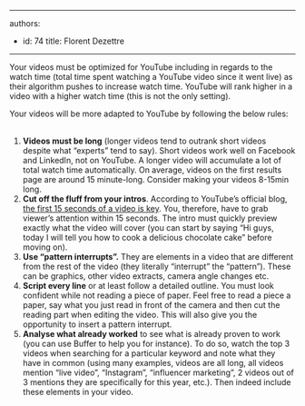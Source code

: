 

---
authors:
  - id: 74
    title: Florent Dezettre
---




<span class='intro'> <p>Your videos must be optimized for YouTube including in regards to the watch time (total time spent watching a YouTube video since it went live) as their algorithm pushes to increase watch time. YouTube will rank higher in a video with a higher watch time (this is not the only setting).</p> </span>

<p>Your videos will be more adapted to YouTube by following the below rules&#58;<br>&#160;<br></p><ol><li><strong>Videos must be long</strong> (longer videos tend to outrank short videos despite what “experts” tend to say). Short videos work well on Facebook and LinkedIn, not on YouTube. A longer video will accumulate a lot of total watch time automatically. On average, videos on the first results page are around 15 minute-long. Consider making your videos 8-15min long.</li><li><strong>Cut off the fluff from your intros</strong>. According to YouTube’s official blog, <a href="https&#58;//youtube.googleblog.com/2011/08/youtube-creator-playbook-tips-first-15.html">the first 15 seconds of a video is key</a>. You, therefore, have to grab viewer’s attention within 15 seconds. The intro must quickly preview exactly what the video will cover (you can start by saying “Hi guys, today I will tell you how to cook a delicious chocolate cake” before moving on).</li><li><strong>Use “pattern interrupts”.</strong> They are elements in a video that are different from the rest of the video (they literally “interrupt” the “pattern”). These can be graphics, other video extracts, camera angle changes etc.</li><li><strong>Script every line</strong> or at least follow a detailed outline. You must look confident while not reading a piece of paper. Feel free to read a piece a paper, say what you just read in front of the camera and then cut the reading part when editing the video. This will also give you the opportunity to insert a pattern interrupt.</li><li><strong>Analyse what already worked</strong> to see what is already proven to work (you can use Buffer to help you for instance). To do so, watch the top 3 videos when searching for a particular keyword and note what they have in common (using many examples, videos are all long, all videos mention “live video”, “Instagram”, “influencer marketing”, 2 videos out of 3 mentions they are specifically for this year, etc.). Then indeed include these elements in your video.</li></ol>


